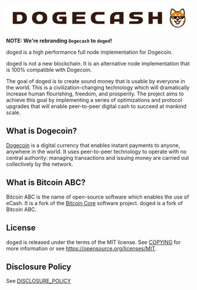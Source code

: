 [![Dogecash Logo](share/pixmaps/bitcoinabclogo.png "Dogecash")](https://www.doged.io)

**NOTE: We're rebranding `Dogecash` to `doged`!**

doged is a high performance full node implementation for Dogecoin.

doged is not a new blockchain. It is an alternative node implementation that
is 100% compatible with Dogecoin.

The goal of doged is to create sound money that is usable by everyone in
the world. This is a civilization-changing technology which will dramatically
increase human flourishing, freedom, and prosperity. The project aims to
achieve this goal by implementing a series of optimizations and protocol
upgrades that will enable peer-to-peer digital cash to succeed at mankind scale.

What is Dogecoin?
---------------------

[Dogecoin](https://dogecoin.com/) is a digital currency that enables instant payments to
anyone, anywhere in the world. It uses peer-to-peer technology to operate with
no central authority: managing transactions and issuing money are carried out
collectively by the network.

What is Bitcoin ABC?
--------------------

Bitcoin ABC is the name of open-source software which enables the use of
eCash. It is a fork of the [Bitcoin Core](https://bitcoincore.org)
software project. doged is a fork of Bitcoin ABC.

License
-------

doged is released under the terms of the MIT license. See
[COPYING](COPYING) for more information or see
<https://opensource.org/licenses/MIT>.

Disclosure Policy
-----------------

See [DISCLOSURE_POLICY](DISCLOSURE_POLICY.md)

